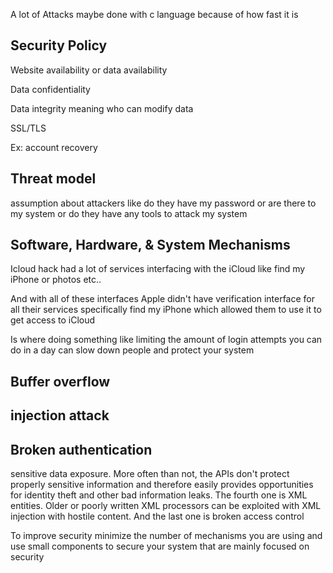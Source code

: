 A lot of Attacks maybe done with c language because of how fast it is 

## Security Policy 

Website availability or data availability 

Data confidentiality 

Data integrity meaning who can modify data 

SSL/TLS 

Ex: account recovery 

## Threat model 

assumption about attackers like do they have my password or are there to my system or do they have any tools to attack my system 

## Software, Hardware, & System Mechanisms 

Icloud hack had a lot of services interfacing with the iCloud like find my iPhone or photos etc.. 

And with all of these interfaces Apple didn't have verification interface for all their services specifically find my iPhone which allowed them to use it to get access to iCloud 

Is where doing something like limiting the amount of login attempts you can do in a day can slow down people and protect your system 

## Buffer overflow 

## injection attack 

## Broken authentication 

sensitive data exposure. More often than not, the APIs don't protect properly sensitive information and therefore easily provides opportunities for identity theft and other bad information leaks. The fourth one is XML entities. Older or poorly written XML processors can be exploited with XML injection with hostile content. And the last one is broken access control 

To improve security minimize the number of mechanisms you are using and use small components to secure your system that are mainly focused on security